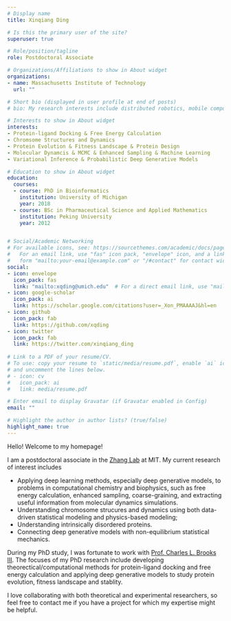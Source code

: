 ```yaml
---
# Display name
title: Xinqiang Ding

# Is this the primary user of the site?
superuser: true

# Role/position/tagline
role: Postdoctoral Associate

# Organizations/Affiliations to show in About widget
organizations:
- name: Massachusetts Institute of Technology
  url: ""

# Short bio (displayed in user profile at end of posts)
# bio: My research interests include distributed robotics, mobile computing and programmable matter.

# Interests to show in About widget
interests:
- Protein-ligand Docking & Free Energy Calculation
- Chromsome Structures and Dynamics
- Protein Evolution & Fitness Landscape & Protein Design
- Molecular Dynamcis & MCMC & Enhanced Sampling & Machine Learning
- Variational Inference & Probabilistic Deep Generative Models

# Education to show in About widget
education:
  courses:
  - course: PhD in Bioinformatics
    institution: University of Michigan
    year: 2018
  - course: BSc in Pharmaceutical Science and Applied Mathematics
    institution: Peking University
    year: 2012


# Social/Academic Networking
# For available icons, see: https://sourcethemes.com/academic/docs/page-builder/#icons
#   For an email link, use "fas" icon pack, "envelope" icon, and a link in the
#   form "mailto:your-email@example.com" or "/#contact" for contact widget.
social:
- icon: envelope
  icon_pack: fas
  link: "mailto:xqding@umich.edu"  # For a direct email link, use "mailto:test@example.org".
- icon: google-scholar
  icon_pack: ai
  link: https://scholar.google.com/citations?user=_Xon_PMAAAAJ&hl=en  
- icon: github
  icon_pack: fab
  link: https://github.com/xqding  
- icon: twitter
  icon_pack: fab
  link: https://twitter.com/xinqiang_ding
  
# Link to a PDF of your resume/CV.
# To use: copy your resume to `static/media/resume.pdf`, enable `ai` icons in `params.toml`, 
# and uncomment the lines below.
# - icon: cv
#   icon_pack: ai
#   link: media/resume.pdf

# Enter email to display Gravatar (if Gravatar enabled in Config)
email: ""

# Highlight the author in author lists? (true/false)
highlight_name: true
---
```


Hello! Welcome to my homepage!

I am a postdoctoral associate in the [Zhang Lab](https://zhanggroup.mit.edu) at MIT.
My current research of interest includes

* Applying deep learning methods, especially deep generative models, to problems in computational chemistry and biophysics,
  such as free energy calculation, enhanced sampling, coarse-graining, and extracting useful information from  molecular dynamics simulations.
* Understanding chromosome strucures and dynamics using both data-driven statistical modeling and physics-based modeling;
* Understanding intrinsically disordered proteins.
* Connecting deep generative models with non-equilibrium statistical mechanics.

During my PhD study, I was fortunate to work with [Prof. Charles L. Brooks III](https://brooks.chem.lsa.umich.edu).
The focuses of my PhD research include developing theorectical/computational methods for protein-ligand docking and free energy calculation and applying
deep generative models to study protein evolution, fitness landscape and stablity.

I love collaborating with both theoretical and experimental researchers, so feel free to contact me if you have a project for which my expertise might be helpful.

